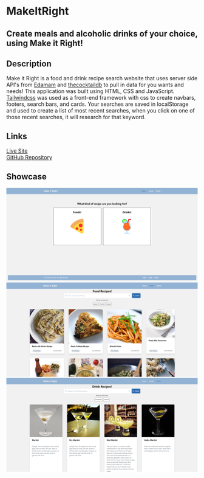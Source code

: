 # MakeItRight

## Create meals and alcoholic drinks of your choice, using Make it Right!

## Description

Make it Right is a food and drink recipe search website that uses server side API's from [Edamam](https://www.edamam.com/) and [thecocktaildb](https://www.thecocktaildb.com) to pull in data for you wants and needs! This application was built using HTML, CSS and JavaScript. [Tailwindcss](https://v1.tailwindcss.com/) was used as a front-end framework with css to create navbars, footers, search bars, and cards. Your searches are saved in localStorage and used to create a list of most recent searches, when you click on one of those recent searches, it will research for that keyword.

## Links

[Live Site](https://zeuzh.github.io/MakeItRight/index.html)\
[GitHub Repository](https://github.com/zeuzh/MakeItRight)

## Showcase

![home page](./assets/images/homepage.png)
![food page](./assets/images/foodpage.png)
![drink page](./assets/images/drinkpage.png)

